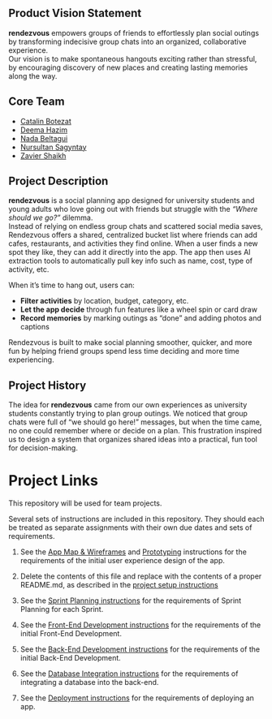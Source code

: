 ## Product Vision Statement
**rendezvous** empowers groups of friends to effortlessly plan social outings by transforming indecisive group chats into an organized, collaborative experience.  
Our vision is to make spontaneous hangouts exciting rather than stressful, by encouraging discovery of new places and creating lasting memories along the way.

## Core Team
- [Catalin Botezat](https://github.com/CatalinMoldova)
- [Deema Hazim](https://github.com/deema-hazim)
- [Nada Beltagui](https://github.com/nadsb26)
- [Nursultan Sagyntay](https://github.com/kazakhpunk)
- [Zavier Shaikh](https://github.com/zs-5)

## Project Description

**rendezvous** is a social planning app designed for university students and young adults who love going out with friends but struggle with the *“Where should we go?”* dilemma.  
Instead of relying on endless group chats and scattered social media saves, Rendezvous offers a shared, centralized bucket list where friends can add cafes, restaurants, and activities they find online. When a user finds a new spot they like, they can add it directly into the app. The app then uses AI extraction tools to automatically pull key info such as name, cost, type of activity, etc.

When it’s time to hang out, users can:
- **Filter activities** by location, budget, category, etc.  
- **Let the app decide** through fun features like a wheel spin or card draw  
- **Record memories** by marking outings as “done” and adding photos and captions

Rendezvous is built to make social planning smoother, quicker, and more fun by helping friend groups spend less time deciding and more time experiencing.

## Project History

The idea for **rendezvous** came from our own experiences as university students constantly trying to plan group outings. We noticed that group chats were full of “we should go here!” messages, but when the time came, no one could remember where or decide on a plan. This frustration inspired us to design a system that organizes shared ideas into a practical, fun tool for decision-making.  

# Project Links

This repository will be used for team projects.

Several sets of instructions are included in this repository. They should each be treated as separate assignments with their own due dates and sets of requirements.

1. See the [App Map & Wireframes](instructions-0a-app-map-wireframes.md) and [Prototyping](./instructions-0b-prototyping.md) instructions for the requirements of the initial user experience design of the app.

1. Delete the contents of this file and replace with the contents of a proper README.md, as described in the [project setup instructions](./instructions-0c-project-setup.md)

1. See the [Sprint Planning instructions](instructions-0d-sprint-planning.md) for the requirements of Sprint Planning for each Sprint.

1. See the [Front-End Development instructions](./instructions-1-front-end.md) for the requirements of the initial Front-End Development.

1. See the [Back-End Development instructions](./instructions-2-back-end.md) for the requirements of the initial Back-End Development.

1. See the [Database Integration instructions](./instructions-3-database.md) for the requirements of integrating a database into the back-end.

1. See the [Deployment instructions](./instructions-4-deployment.md) for the requirements of deploying an app.
